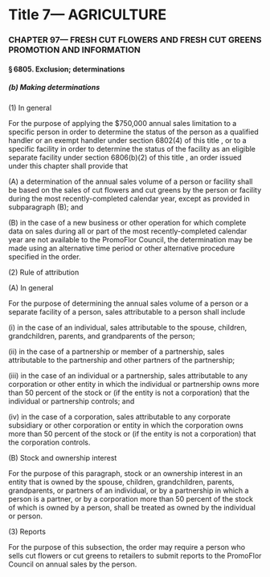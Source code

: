 
# Title 7— AGRICULTURE
### CHAPTER 97— FRESH CUT FLOWERS AND FRESH CUT GREENS PROMOTION AND INFORMATION
#### § 6805. Exclusion; determinations
##### (b) Making determinations

(1) In general

For the purpose of applying the $750,000 annual sales limitation to a specific person in order to determine the status of the person as a qualified handler or an exempt handler under section 6802(4) of this title , or to a specific facility in order to determine the status of the facility as an eligible separate facility under section 6806(b)(2) of this title , an order issued under this chapter shall provide that

(A) a determination of the annual sales volume of a person or facility shall be based on the sales of cut flowers and cut greens by the person or facility during the most recently-completed calendar year, except as provided in subparagraph (B); and

(B) in the case of a new business or other operation for which complete data on sales during all or part of the most recently-completed calendar year are not available to the PromoFlor Council, the determination may be made using an alternative time period or other alternative procedure specified in the order.

(2) Rule of attribution

(A) In general

For the purpose of determining the annual sales volume of a person or a separate facility of a person, sales attributable to a person shall include

(i) in the case of an individual, sales attributable to the spouse, children, grandchildren, parents, and grandparents of the person;

(ii) in the case of a partnership or member of a partnership, sales attributable to the partnership and other partners of the partnership;

(iii) in the case of an individual or a partnership, sales attributable to any corporation or other entity in which the individual or partnership owns more than 50 percent of the stock or (if the entity is not a corporation) that the individual or partnership controls; and

(iv) in the case of a corporation, sales attributable to any corporate subsidiary or other corporation or entity in which the corporation owns more than 50 percent of the stock or (if the entity is not a corporation) that the corporation controls.

(B) Stock and ownership interest

For the purpose of this paragraph, stock or an ownership interest in an entity that is owned by the spouse, children, grandchildren, parents, grandparents, or partners of an individual, or by a partnership in which a person is a partner, or by a corporation more than 50 percent of the stock of which is owned by a person, shall be treated as owned by the individual or person.

(3) Reports

For the purpose of this subsection, the order may require a person who sells cut flowers or cut greens to retailers to submit reports to the PromoFlor Council on annual sales by the person.
